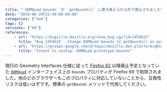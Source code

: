 ```yaml
---
title: "`DOMQuad.bounds` が `getBounds()` に置き換えられる形で廃止されました"
date: "2019-06-29T22:49:00-04:00"
categories: ["dom"]
tags: []
versions: ["69"]
references:
    - url: "https://bugzilla.mozilla.org/show_bug.cgi?id=1454622"
      title: "Bug 1454622 - Change DOMQuad bounds to getBounds() as per specification"
    - url: "https://groups.google.com/d/topic/mozilla.dev.platform/q01sJZp3LH8/discussion"
      title: "Intent to unship: DOMQuad.prototype.bounds"
---
```

現行の Geometry Interfaces 仕様に従って [Firefox 62](https://www.fxsitecompat.dev/ja/docs/2018/dompoint-constructor-no-longer-accepts-dompointinit-as-argument-domquad-bounds-has-been-deprecated/) 以降廃止予定となっていた [`DOMQuad`](https://developer.mozilla.org/docs/Web/API/DOMQuad) インターフェイス上の `bounds` プロパティが Firefox 69 で削除されました。他のどのブラウザーもこのプロパティに対応していないことから、互換性リスクは低いはずです。標準の `getBounds` メソッドで代用してください。
